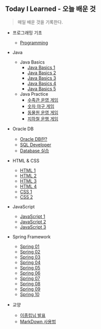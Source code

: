 ## Today I Learned - 오늘 배운 것

> 매일 배운 것을 기록한다.

- 프로그래밍 기초
    - [Programming](https://github.com/paikjonghun/TIL/blob/main/Java/Programming.md)

- Java
    - Java Basics
      - [Java Basics 1](https://github.com/paikjonghun/TIL/blob/main/Java/Java-Basics/Java-Basics1.md)
      - [Java Basics 2](https://github.com/paikjonghun/TIL/blob/main/Java/Java-Basics/Java-Basics2.md)
      - [Java Basics 3](https://github.com/paikjonghun/TIL/blob/main/Java/Java-Basics/Java-Basics3.md)
      - [Java Basics 4](https://github.com/paikjonghun/TIL/blob/main/Java/Java-Basics/Java-Basics4.md)
      - [Java Basics 5](https://github.com/paikjonghun/TIL/blob/main/Java/Java-Basics/Java-Basics5.md)
    - Java Practice
      - [수족관 운영 게임](https://github.com/paikjonghun/TIL/blob/main/Java/Java-Practice/Fish-Port.md)
      - [숫자 야구 게임](https://github.com/paikjonghun/TIL/blob/main/Java/Java-Practice/Number-Baseball.md)
      - [동물원 운영 게임](https://github.com/paikjonghun/TIL/blob/main/Java/Java-Practice/Zoo.md)
      - [지하철 운행 게임](https://github.com/paikjonghun/TIL/blob/main/Java/Java-Practice/subway.md)

- Oracle DB
    - [Oracle DB란?](https://github.com/paikjonghun/TIL/blob/main/Database/Oracle-Database.md)
    - [SQL Developer](https://github.com/paikjonghun/TIL/blob/main/Database/SQL-Developer.md)
    - [Database 실습](https://github.com/paikjonghun/TIL/blob/main/Database/Oracle-Database-Exam.md)

- HTML & CSS
    - [HTML 1](https://github.com/paikjonghun/TIL/blob/main/HTML%26CSS/HTML1.md)
    - [HTML 2](https://github.com/paikjonghun/TIL/blob/main/HTML%26CSS/HTML2.md)
    - [HTML 3](https://github.com/paikjonghun/TIL/blob/main/HTML%26CSS/HTML3.md)
    - [HTML 4](https://github.com/paikjonghun/TIL/blob/main/HTML%26CSS/HTML4.md)
    - [CSS 1](https://github.com/paikjonghun/TIL/blob/main/HTML%26CSS/CSS1.md)
    - [CSS 2](https://github.com/paikjonghun/TIL/blob/main/HTML%26CSS/CSS2.md)

- JavaScript
    - [JavaScript 1](https://github.com/paikjonghun/TIL/blob/main/JavaScript/JavaScript1.md)
    - [JavaScript 2](https://github.com/paikjonghun/TIL/blob/main/JavaScript/JavaScript2.md)
    - [JavaScript 3](https://github.com/paikjonghun/TIL/blob/main/JavaScript/JavaScript3.md)

- Spring Framework
    - [Spring 01](https://github.com/paikjonghun/TIL/blob/main/Spring/Spring01.md)
    - [Spring 02](https://github.com/paikjonghun/TIL/blob/main/Spring/Spring02.md)
    - [Spring 03](https://github.com/paikjonghun/TIL/blob/main/Spring/Spring03.md)
    - [Spring 04](https://github.com/paikjonghun/TIL/blob/main/Spring/Spring04.md)
    - [Spring 05](https://github.com/paikjonghun/TIL/blob/main/Spring/Spring05.md)
    - [Spring 06](https://github.com/paikjonghun/TIL/blob/main/Spring/Spring06.md)
    - [Spring 07](https://github.com/paikjonghun/TIL/blob/main/Spring/Spring07.md)
    - [Spring 08](https://github.com/paikjonghun/TIL/blob/main/Spring/Spring08.md)
    - [Spring 09](https://github.com/paikjonghun/TIL/blob/main/Spring/Spring09.md)
    - [Spring 10](https://github.com/paikjonghun/TIL/blob/main/Spring/Spring10.md)

- 교양
    - [이종립님 발표](https://github.com/paikjonghun/TIL/blob/main/%EA%B5%90%EC%96%91/HowToGrow.md)
    - [MarkDown 사용법](https://github.com/paikjonghun/TIL/blob/main/etc/MarkDown.md)



